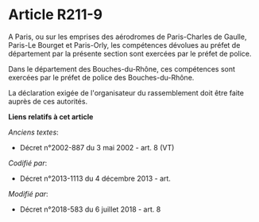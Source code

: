 # Article R211-9

A Paris, ou sur les emprises des aérodromes de Paris-Charles de Gaulle, Paris-Le Bourget et Paris-Orly, les compétences
dévolues au préfet de département par la présente section sont exercées par le préfet de police.

Dans le département des Bouches-du-Rhône, ces compétences sont exercées par le préfet de police des Bouches-du-Rhône.

La déclaration exigée de l'organisateur du rassemblement doit être faite auprès de ces autorités.

**Liens relatifs à cet article**

_Anciens textes_:

  - Décret n°2002-887 du 3 mai 2002 - art. 8 (VT)

_Codifié par_:

  - Décret n°2013-1113 du 4 décembre 2013 - art.

_Modifié par_:

  - Décret n°2018-583 du 6 juillet 2018 - art. 8
